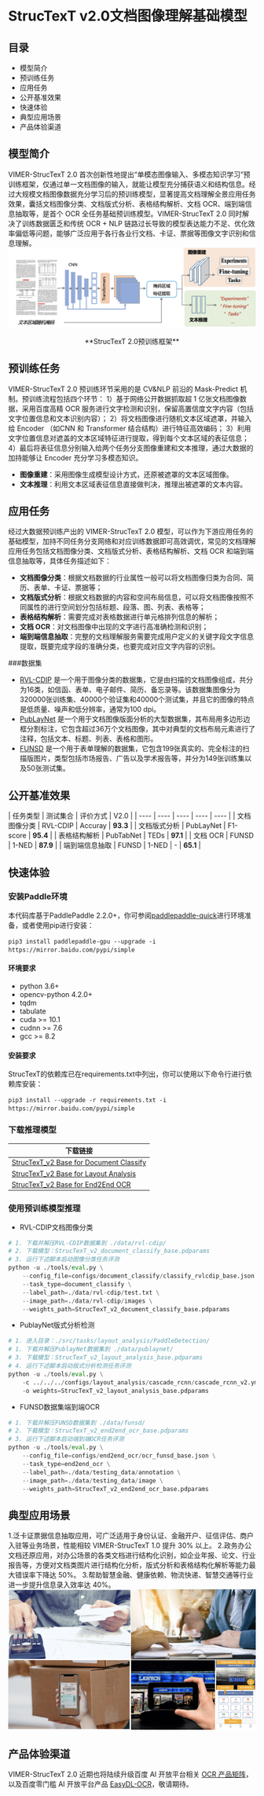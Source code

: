 # StrucTexT v2.0文档图像理解基础模型
## 目录
* 模型简介
* 预训练任务
* 应用任务
* 公开基准效果
* 快速体验
* 典型应用场景
* 产品体验渠道

## 模型简介
VIMER-StrucTexT 2.0 首次创新性地提出“单模态图像输入、多模态知识学习”预训练框架，仅通过单一文档图像的输入，就能让模型充分捕获语义和结构信息。经过大规模文档图像数据充分学习后的预训练模型，显著提高文档理解全景应用任务效果，囊括文档图像分类、文档版式分析、表格结构解析、文档 OCR、端到端信息抽取等，是首个 OCR 全任务基础预训练模型。VIMER-StrucTexT 2.0 同时解决了训练数据匮乏和传统 OCR + NLP 链路过长导致的模型表达能力不足、优化效率偏低等问题，能够广泛应用于各行各业行文档、卡证、票据等图像文字识别和信息理解。
![architecture](doc/architecture.png)
<center>
**StrucTexT 2.0预训练框架**
</center>

## 预训练任务
VIMER-StrucTexT 2.0 预训练环节采用的是 CV&NLP 前沿的 Mask-Predict 机制。预训练流程包括四个环节：
1）基于网络公开数据抓取超 1 亿张文档图像数据，采用百度高精 OCR 服务进行文字检测和识别，保留高置信度文字内容（包括文字位置信息和文本识别内容）；
2）将文档图像进行随机文本区域遮罩，并输入给 Encoder （如CNN 和 Transformer 结合结构）进行特征高效编码；
3）利用文字位置信息对遮盖的文本区域特征进行提取，得到每个文本区域的表征信息； 
4）最后将表征信息分别输入给两个任务分支图像重建和文本推理，通过大数据的加持能够让 Encoder 充分学习多模态知识。

* **图像重建**：采用图像生成模型设计方式，还原被遮罩的文本区域图像。
* **文本推理**：利用文本区域表征信息直接做判决，推理出被遮罩的文本内容。

## 应用任务
经过大数据预训练产出的 VIMER-StrucTexT 2.0 模型，可以作为下游应用任务的基础模型，加持不同任务分支网络和对应训练数据即可高效调优，常见的文档理解应用任务包括文档图像分类、文档版式分析、表格结构解析、文档 OCR 和端到端信息抽取等，具体任务描述如下：

* **文档图像分类**：根据文档数据的行业属性一般可以将文档图像归类为合同、简历、表单、卡证、票据等；
* **文档版式分析**：根据文档数据的内容和空间布局信息，可以将文档图像按照不同属性的进行空间划分包括标题、段落、图、列表、表格等；
* **表格结构解析**：需要完成对表格数据进行单元格排列信息的解析；
* **文档 OCR**：对文档图像中出现的文字进行高准确检测和识别；
* **端到端信息抽取**：完整的文档理解服务需要完成用户定义的关键字段文字信息提取，既要完成字段的准确分类，也要完成对应文字内容的识别。

###数据集
* [RVL-CDIP](https://docs.google.com/u/0/uc?export=download&confirm=9NG1&id=0Bz1dfcnrpXM-MUt4cHNzUEFXcmc) 是一个用于图像分类的数据集，它是由扫描的文档图像组成，共分为16类，如信函、表单、电子邮件、简历、备忘录等。该数据集图像分为320000张训练集、40000个验证集和40000个测试集，并且它的图像的特点是低质量、噪声和低分辨率，通常为100 dpi。
* [PubLayNet](https://github.com/ibm-aur-nlp/PubLayNet) 是一个用于文档图像版面分析的大型数据集，其布局用多边形边框分割标注，它包含超过36万个文档图像，其中对典型的文档布局元素进行了注释，包括文本、标题、列表、表格和图形。
* [FUNSD](https://guillaumejaume.github.io/FUNSD/) 是一个用于表单理解的数据集，它包含199张真实的、完全标注的扫描版图片，类型包括市场报告、广告以及学术报告等，并分为149张训练集以及50张测试集。

## 公开基准效果

| 任务类型 |  测试集合 | 评价方式 | V2.0 |
|  ----  | ---- |   ----  | ----  |   ----  | 
|  文档图像分类  | RVL-CDIP |  Accuray | **93.3** | 
|  文档版式分析  | PubLayNet  |   F1-score  |  **95.4** | 
| 表格结构解析   | PubTabNet  | TEDs | **97.1** | 
|  文档 OCR      | FUNSD  | 1-NED | **87.9** | 
|  端到端信息抽取 | FUNSD | 1-NED | - |  **65.1** | 
## 快速体验
### 安装Paddle环境
本代码库基于PaddlePaddle 2.2.0+，你可参阅[paddlepaddle-quick](https://www.paddlepaddle.org.cn/install/quick)进行环境准备，或者使用pip进行安装：

`pip3 install paddlepaddle-gpu --upgrade -i https://mirror.baidu.com/pypi/simple`

#### 环境要求 
* python 3.6+ 
* opencv-python 4.2.0+
* tqdm
* tabulate
* cuda >= 10.1
* cudnn >= 7.6
* gcc >= 8.2

#### 安装要求
StrucTexT的依赖库已在requirements.txt中列出，你可以使用以下命令行进行依赖库安装：

`pip3 install --upgrade -r requirements.txt -i https://mirror.baidu.com/pypi/simple`

### 下载推理模型
| 下载链接 |
| ----    |
| [StrucTexT\_v2 Base for Document Classify](https://aistudio.baidu.com/aistudio/datasetdetail/147611) |
| [StrucTexT\_v2 Base for Layout Analysis](https://aistudio.baidu.com/aistudio/datasetdetail/147611) | 
| [StrucTexT\_v2 Base for End2End OCR](https://aistudio.baidu.com/aistudio/datasetdetail/147611) |

### 使用预训练模型推理
   * RVL-CDIP文档图像分类

```python
# 1. 下载并解压RVL-CDIP数据集到 ./data/rvl-cdip/
# 2. 下载模型：StrucTexT_v2_document_classify_base.pdparams
# 3. 运行下述脚本启动图像分类任务评测
python -u ./tools/eval.py \
    --config_file=configs/document_classify/classify_rvlcdip_base.json \
    --task_type=document_classify \
    --label_path=./data/rvl-cdip/test.txt \
    --image_path=./data/rvl-cdip/images \
    --weights_path=StrucTexT_v2_document_classify_base.pdparams
```
   * PublayNet版式分析检测

```python
# 1. 进入目录：./src/tasks/layout_analysis/PaddleDetection/
# 1. 下载并解压PublayNet数据集到 ./data/publaynet/
# 3. 下载模型：StrucTexT_v2_layout_analysis_base.pdparams
# 4. 运行下述脚本启动版式分析检测任务评测
python -u ./tools/eval.py \
	-c ../../../configs/layout_analysis/cascade_rcnn/cascade_rcnn_v2.yml \
	-o weights=StrucTexT_v2_layout_analysis_base.pdparams
```
   * FUNSD数据集端到端OCR

```python
# 1. 下载并解压FUNSD数据集到 ./data/funsd/
# 2. 下载模型：StrucTexT_v2_end2end_ocr_base.pdparams
# 3. 运行下述脚本启动端到端OCR任务评测
python -u ./tools/eval.py \
    --config_file=configs/end2end_ocr/ocr_funsd_base.json \
    --task_type=end2end_ocr \
    --label_path=./data/testing_data/annotation \
    --image_path=./data/testing_data/image \
    --weights_path=StrucTexT_v2_end2end_ocr_base.pdparams
```

## 典型应用场景
1.泛卡证票据信息抽取应用，可广泛适用于身份认证、金融开户、征信评估、商户入驻等业务场景，性能相较 VIMER-StrucTexT 1.0 提升 30% 以上。
2.政务办公文档还原应用，对办公场景的各类文档进行结构化识别，如企业年报、论文、行业报告等，方便对文档类图片进行结构化分析，版式分析和表格结构化解析等能力最大错误率下降达 50%。
3.帮助智慧金融、健康依赖、物流快递、智慧交通等行业进一步提升信息录入效率达 40%。
![products](doc/products.png )

## 产品体验渠道
VIMER-StrucTexT 2.0 近期也将陆续升级百度 AI 开放平台相关 [OCR 产品矩阵](https://ai.baidu.com/tech/ocr)，以及百度零门槛 AI 开放平台产品 [EasyDL-OCR](https://ai.baidu.com/easydl/ocr)，敬请期待。